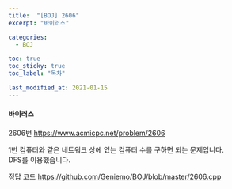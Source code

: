 ```yaml
---
title:  "[BOJ] 2606"
excerpt: "바이러스"

categories:
  - BOJ

toc: true
toc_sticky: true
toc_label: "목차"

last_modified_at: 2021-01-15
---
```


#### 바이러스

2606번 <https://www.acmicpc.net/problem/2606>

1번 컴퓨터와 같은 네트워크 상에 있는 컴퓨터 수를 구하면 되는 문제입니다.<br>
DFS를 이용했습니다.

정답 코드 <https://github.com/Geniemo/BOJ/blob/master/2606.cpp>